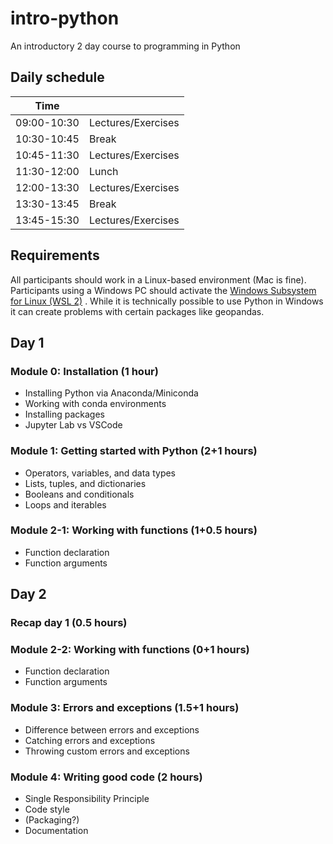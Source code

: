 # intro-python
An introductory 2 day course to programming in Python

## Daily schedule

| Time        |       |
|-------------|-------|
| 09:00-10:30 | Lectures/Exercises |
| 10:30-10:45 | Break |
| 10:45-11:30 | Lectures/Exercises |
| 11:30-12:00 | Lunch |
| 12:00-13:30 | Lectures/Exercises |
| 13:30-13:45 | Break |
| 13:45-15:30 | Lectures/Exercises |

## Requirements

All participants should work in a Linux-based environment (Mac is fine). Participants using a Windows PC should activate the [Windows Subsystem for Linux (WSL 2)](https://learn.microsoft.com/en-us/windows/wsl/install) . While it is technically possible to use Python in Windows it can create problems with certain packages like geopandas. 

## Day 1

### Module 0: Installation (1 hour)
- Installing Python via Anaconda/Miniconda
- Working with conda environments
- Installing packages
- Jupyter Lab vs VSCode

### Module 1: Getting started with Python (2+1 hours)
- Operators, variables, and data types
- Lists, tuples, and dictionaries
- Booleans and conditionals
- Loops and iterables

### Module 2-1: Working with functions (1+0.5 hours)
- Function declaration
- Function arguments

## Day 2

### Recap day 1 (0.5 hours)

### Module 2-2: Working with functions (0+1 hours)
- Function declaration
- Function arguments

### Module 3: Errors and exceptions (1.5+1 hours)
- Difference between errors and exceptions
- Catching errors and exceptions
- Throwing custom errors and exceptions

### Module 4: Writing good code (2 hours)
- Single Responsibility Principle
- Code style
- (Packaging?)
- Documentation
